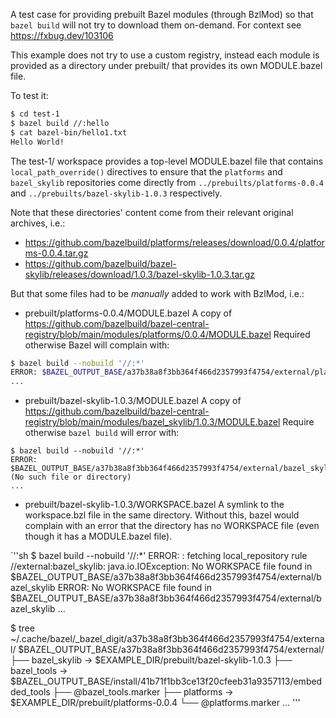 A test case for providing prebuilt Bazel modules (through BzlMod) so that
`bazel build`  will not try to download them on-demand. For context see
https://fxbug.dev/103106

This example does not try to use a custom registry, instead each module
is provided as a directory under prebuilt/ that provides its own MODULE.bazel
file.

To test it:

```sh
$ cd test-1
$ bazel build //:hello
$ cat bazel-bin/hello1.txt
Hello World!
```

The test-1/ workspace provides a top-level MODULE.bazel file that contains
`local_path_override()` directives to ensure that the `platforms` and
`bazel_skylib` repositories come directly from `../prebuilts/platforms-0.0.4` and
`../prebuilts/bazel-skylib-1.0.3` respectively.

Note that these directories' content come from their relevant original archives, i.e.:

- https://github.com/bazelbuild/platforms/releases/download/0.0.4/platforms-0.0.4.tar.gz
- https://github.com/bazelbuild/bazel-skylib/releases/download/1.0.3/bazel-skylib-1.0.3.tar.gz

But that some files had to be *manually* added to work with BzlMod, i.e.:

- prebuilt/platforms-0.0.4/MODULE.bazel
  A copy of https://github.com/bazelbuild/bazel-central-registry/blob/main/modules/platforms/0.0.4/MODULE.bazel
  Required otherwise Bazel will complain with:

```sh
$ bazel build --nobuild '//:*'
ERROR: $BAZEL_OUTPUT_BASE/a37b38a8f3bb364f466d2357993f4754/external/platforms/MODULE.bazel (No such file or directory)
...
```

- prebuilt/bazel-skylib-1.0.3/MODULE.bazel
  A copy of https://github.com/bazelbuild/bazel-central-registry/blob/main/modules/bazel_skylib/1.0.3/MODULE.bazel
  Require otherwise `bazel build` will error with:

```
$ bazel build --nobuild '//:*'
ERROR: $BAZEL_OUTPUT_BASE/a37b38a8f3bb364f466d2357993f4754/external/bazel_skylib/MODULE.bazel (No such file or directory)
...
```

- prebuilt/bazel-skylib-1.0.3/WORKSPACE.bazel
  A symlink to the workspace.bzl file in the same directory. Without this, bazel would complain with
  an error that the directory has no WORKSPACE file (even though it has a MODULE.bazel file).

´''sh
$ bazel build --nobuild '//:*'
ERROR: <builtin>: fetching local_repository rule //external:bazel_skylib: java.io.IOException: No WORKSPACE file found in $BAZEL_OUTPUT_BASE/a37b38a8f3bb364f466d2357993f4754/external/bazel_skylib
ERROR: No WORKSPACE file found in $BAZEL_OUTPUT_BASE/a37b38a8f3bb364f466d2357993f4754/external/bazel_skylib
...

$ tree ~/.cache/bazel/_bazel_digit/a37b38a8f3bb364f466d2357993f4754/external/
$BAZEL_OUTPUT_BASE/a37b38a8f3bb364f466d2357993f4754/external/
├── bazel_skylib -> $EXAMPLE_DIR/prebuilt/bazel-skylib-1.0.3
├── bazel_tools -> $BAZEL_OUTPUT_BASE/install/41b71f1bb3ce13f20cfeeb31a9357113/embedded_tools
├── @bazel_tools.marker
├── platforms -> $EXAMPLE_DIR/prebuilt/platforms-0.0.4
└── @platforms.marker
...
'''
